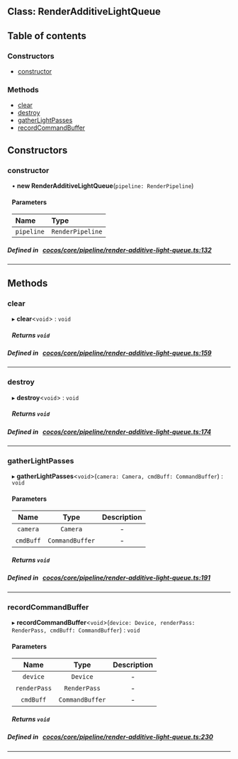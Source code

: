 
## Class: RenderAdditiveLightQueue





<div class="table-of-content">
<h2>Table of contents</h2>


### Constructors

- [ constructor](#constructor)

### Methods

- [ clear](#clear)
- [ destroy](#destroy)
- [ gatherLightPasses](#gatherLightPasses)
- [ recordCommandBuffer](#recordCommandBuffer)
</div>

## Constructors


### constructor
<div style="margin-left: 10px;">

• **new RenderAdditiveLightQueue**(`pipeline: RenderPipeline`)

#### Parameters

| Name | Type |
| :------ | :------ |
| `pipeline` | `RenderPipeline` |
</div>

##### Defined in &nbsp;   [cocos/core/pipeline/render-additive-light-queue.ts:132](https://github.com/cocos-creator/engine/blob/c7bf6b8a9/cocos/core/pipeline/render-additive-light-queue.ts#L132)&nbsp;


---

<!---->
## Methods

### clear

<div style="margin-left: 10px;">

▸   **clear**<`void`\> : `void`




##### Returns `void`
</div>

##### Defined in &nbsp;   [cocos/core/pipeline/render-additive-light-queue.ts:159](https://github.com/cocos-creator/engine/blob/c7bf6b8a9/cocos/core/pipeline/render-additive-light-queue.ts#L159)&nbsp;
___
### destroy

<div style="margin-left: 10px;">

▸   **destroy**<`void`\> : `void`




##### Returns `void`
</div>

##### Defined in &nbsp;   [cocos/core/pipeline/render-additive-light-queue.ts:174](https://github.com/cocos-creator/engine/blob/c7bf6b8a9/cocos/core/pipeline/render-additive-light-queue.ts#L174)&nbsp;
___
### gatherLightPasses

<div style="margin-left: 10px;">

▸   **gatherLightPasses**<`void`\>(`camera: Camera, cmdBuff: CommandBuffer`) : `void`



#### Parameters

| Name | Type | Description |
| :------: | :------: | :------: |
| `camera` | `Camera` | - |
| `cmdBuff` | `CommandBuffer` | - |


##### Returns `void`
</div>

##### Defined in &nbsp;   [cocos/core/pipeline/render-additive-light-queue.ts:191](https://github.com/cocos-creator/engine/blob/c7bf6b8a9/cocos/core/pipeline/render-additive-light-queue.ts#L191)&nbsp;
___
### recordCommandBuffer

<div style="margin-left: 10px;">

▸   **recordCommandBuffer**<`void`\>(`device: Device, renderPass: RenderPass, cmdBuff: CommandBuffer`) : `void`



#### Parameters

| Name | Type | Description |
| :------: | :------: | :------: |
| `device` | `Device` | - |
| `renderPass` | `RenderPass` | - |
| `cmdBuff` | `CommandBuffer` | - |


##### Returns `void`
</div>

##### Defined in &nbsp;   [cocos/core/pipeline/render-additive-light-queue.ts:230](https://github.com/cocos-creator/engine/blob/c7bf6b8a9/cocos/core/pipeline/render-additive-light-queue.ts#L230)&nbsp;
___
<!---->



